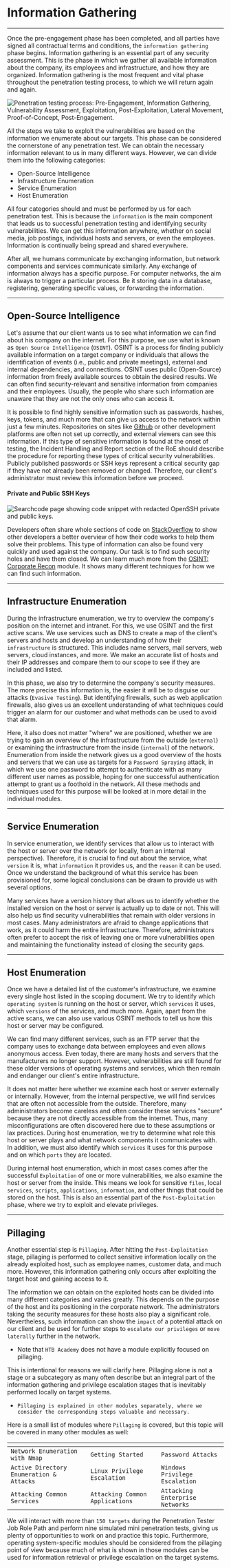 
<h1>Information Gathering</h1>
<hr/>
<p>Once the pre-engagement phase has been completed, and all parties have signed all contractual terms and conditions, the <code>information gathering</code> phase begins. Information gathering is an essential part of any security assessment. This is the phase in which we gather all available information about the company, its employees and infrastructure, and how they are organized. Information gathering is the most frequent and vital phase throughout the penetration testing process, to which we will return again and again.</p>
<p><img alt="Penetration testing process: Pre-Engagement, Information Gathering, Vulnerability Assessment, Exploitation, Post-Exploitation, Lateral Movement, Proof-of-Concept, Post-Engagement." src="https://academy.hackthebox.com/storage/modules/90/0-PT-Process-IG.png"/></p>
<p>All the steps we take to exploit the vulnerabilities are based on the information we enumerate about our targets. This phase can be considered the cornerstone of any penetration test. We can obtain the necessary information relevant to us in many different ways. However, we can divide them into the following categories:</p>
<ul>
<li>Open-Source Intelligence</li>
<li>Infrastructure Enumeration</li>
<li>Service Enumeration</li>
<li>Host Enumeration</li>
</ul>
<p>All four categories should and must be performed by us for each penetration test. This is because the <code>information</code> is the main component that leads us to successful penetration testing and identifying security vulnerabilities. We can get this information anywhere, whether on social media, job postings, individual hosts and servers, or even the employees. Information is continually being spread and shared everywhere.</p>
<p>After all, we humans communicate by exchanging information, but network components and services communicate similarly. Any exchange of information always has a specific purpose. For computer networks, the aim is always to trigger a particular process. Be it storing data in a database, registering, generating specific values, or forwarding the information.</p>
<hr/>
<h2>Open-Source Intelligence</h2>
<p>Let's assume that our client wants us to see what information we can find about his company on the internet. For this purpose, we use what is known as <code>Open Source Intelligence</code> (<code>OSINT</code>). OSINT is a process for finding publicly available information on a target company or individuals that allows the identification of events (i.e., public and private meetings), external and internal dependencies, and connections. OSINT uses public (Open-Source) information from freely available sources to obtain the desired results. We can often find security-relevant and sensitive information from companies and their employees. Usually, the people who share such information are unaware that they are not the only ones who can access it.</p>
<p>It is possible to find highly sensitive information such as passwords, hashes, keys, tokens, and much more that can give us access to the network within just a few minutes. Repositories on sites like <a href="https://github.com/">Github</a> or other development platforms are often not set up correctly, and external viewers can see this information. If this type of sensitive information is found at the onset of testing, the Incident Handling and Report section of the RoE should describe the procedure for reporting these types of critical security vulnerabilities. Publicly published passwords or SSH keys represent a critical security gap if they have not already been removed or changed. Therefore, our client's administrator must review this information before we proceed.</p>
<h4>Private and Public SSH Keys</h4>
<p><img alt="Searchcode page showing code snippet with redacted OpenSSH private and public keys." src="https://academy.hackthebox.com/storage/modules/90/searchcode3.png"/></p>
<p>Developers often share whole sections of code on <a href="https://stackoverflow.com/">StackOverflow</a> to show other developers a better overview of how their code works to help them solve their problems. This type of information can also be found very quickly and used against the company. Our task is to find such security holes and have them closed. We can learn much more from the <a href="https://academy.hackthebox.com/course/preview/osint-corporate-recon">OSINT: Corporate Recon</a> module. It shows many different techniques for how we can find such information.</p>
<hr/>
<h2>Infrastructure Enumeration</h2>
<p>During the infrastructure enumeration, we try to overview the company's position on the internet and intranet. For this, we use OSINT and the first active scans. We use services such as DNS to create a map of the client's servers and hosts and develop an understanding of how their <code>infrastructure</code> is structured. This includes name servers, mail servers, web servers, cloud instances, and more. We make an accurate list of hosts and their IP addresses and compare them to our scope to see if they are included and listed.</p>
<p>In this phase, we also try to determine the company's security measures. The more precise this information is, the easier it will be to disguise our attacks (<code>Evasive Testing</code>). But identifying firewalls, such as web application firewalls, also gives us an excellent understanding of what techniques could trigger an alarm for our customer and what methods can be used to avoid that alarm.</p>
<p>Here, it also does not matter "where" we are positioned, whether we are trying to gain an overview of the infrastructure from the outside (<code>external</code>) or examining the infrastructure from the inside (<code>internal</code>) of the network. Enumeration from inside the network gives us a good overview of the hosts and servers that we can use as targets for a <code>Password Spraying</code> attack, in which we use one password to attempt to authenticate with as many different user names as possible, hoping for one successful authentication attempt to grant us a foothold in the network. All these methods and techniques used for this purpose will be looked at in more detail in the individual modules.</p>
<hr/>
<h2>Service Enumeration</h2>
<p>In service enumeration, we identify services that allow us to interact with the host or server over the network (or locally, from an internal perspective). Therefore, it is crucial to find out about the service, what <code>version</code> it is, what <code>information</code> it provides us, and the <code>reason</code> it can be used. Once we understand the background of what this service has been provisioned for, some logical conclusions can be drawn to provide us with several options.</p>
<p>Many services have a version history that allows us to identify whether the installed version on the host or server is actually up to date or not. This will also help us find security vulnerabilities that remain with older versions in most cases. Many administrators are afraid to change applications that work, as it could harm the entire infrastructure. Therefore, administrators often prefer to accept the risk of leaving one or more vulnerabilities open and maintaining the functionality instead of closing the security gaps.</p>
<hr/>
<h2>Host Enumeration</h2>
<p>Once we have a detailed list of the customer's infrastructure, we examine every single host listed in the scoping document. We try to identify which <code>operating system</code> is running on the host or server, which <code>services</code> it uses, which <code>versions</code> of the services, and much more. Again, apart from the active scans, we can also use various OSINT methods to tell us how this host or server may be configured.</p>
<p>We can find many different services, such as an FTP server that the company uses to exchange data between employees and even allows anonymous access. Even today, there are many hosts and servers that the manufacturers no longer support. However, vulnerabilities are still found for these older versions of operating systems and services, which then remain and endanger our client's entire infrastructure.</p>
<p>It does not matter here whether we examine each host or server externally or internally. However, from the internal perspective, we will find services that are often not accessible from the outside. Therefore, many administrators become careless and often consider these services "secure" because they are not directly accessible from the internet. Thus, many misconfigurations are often discovered here due to these assumptions or lax practices. During host enumeration, we try to determine what role this host or server plays and what network components it communicates with. In addition, we must also identify which <code>services</code> it uses for this purpose and on which <code>ports</code> they are located.</p>
<p>During internal host enumeration, which in most cases comes after the successful <code>Exploitation</code> of one or more vulnerabilities, we also examine the host or server from the inside. This means we look for sensitive <code>files</code>, local <code>services</code>, <code>scripts</code>, <code>applications</code>, <code>information</code>, and other things that could be stored on the host. This is also an essential part of the <code>Post-Exploitation</code> phase, where we try to exploit and elevate privileges.</p>
<hr/>
<h2>Pillaging</h2>
<p>Another essential step is <code>Pillaging</code>. After hitting the <code>Post-Exploitation</code> stage, pillaging is performed to collect sensitive information locally on the already exploited host, such as employee names, customer data, and much more. However, this information gathering only occurs after exploiting the target host and gaining access to it.</p>
<p>The information we can obtain on the exploited hosts can be divided into many different categories and varies greatly. This depends on the purpose of the host and its positioning in the corporate network. The administrators taking the security measures for these hosts also play a significant role. Nevertheless, such information can show the <code>impact</code> of a potential attack on our client and be used for further steps to <code>escalate our privileges</code> or <code>move laterally</code> further in the network.</p>
<ul>
<li>Note that <code>HTB Academy</code> does not have a module explicitly focused on pillaging.</li>
</ul>
<p>This is intentional for reasons we will clarify here. Pillaging alone is not a stage or a subcategory as many often describe but an integral part of the information gathering and privilege escalation stages that is inevitably performed locally on target systems.</p>
<ul>
<li>
<code>Pillaging is explained in other modules separately, where we consider the corresponding steps valuable and necessary.</code>
</li>
</ul>
<p>Here is a small list of modules where <code>Pillaging</code> is covered, but this topic will be covered in many other modules as well:</p>
<table>
<thead>
<tr>
<th></th>
<th></th>
<th></th>
</tr>
</thead>
<tbody>
<tr>
<td><code>Network Enumeration with Nmap</code></td>
<td><code>Getting Started</code></td>
<td><code>Password Attacks</code></td>
</tr>
<tr>
<td><code>Active Directory Enumeration &amp; Attacks</code></td>
<td><code>Linux Privilege Escalation</code></td>
<td><code>Windows Privilege Escalation</code></td>
</tr>
<tr>
<td><code>Attacking Common Services</code></td>
<td><code>Attacking Common Applications</code></td>
<td><code>Attacking Enterprise Networks</code></td>
</tr>
</tbody>
</table>
<p>We will interact with more than <code>150 targets</code> during the Penetration Tester Job Role Path and perform nine simulated mini penetration tests, giving us plenty of opportunities to work on and practice this topic. Furthermore, operating system-specific modules should be considered from the pillaging point of view because much of what is shown in those modules can be used for information retrieval or privilege escalation on the target systems.</p>
